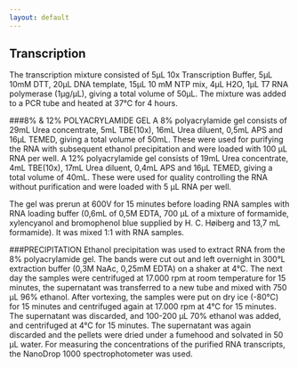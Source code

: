 ```yaml
---
layout: default
---
```

## Transcription

The transcription mixture consisted of 5μL 10x Transcription Buffer, 5μL 10mM DTT, 20μL DNA template, 15μL 10 mM NTP mix, 4μL H2O, 1μL T7 RNA polymerase (1μg/μL), giving a total volume of 50μL. The mixture was added to a PCR tube and heated at 37℃ for 4 hours.


###8% & 12% POLYACRYLAMIDE GEL
A 8% polyacrylamide gel consists of 29mL Urea concentrate, 5mL TBE(10x), 16mL Urea diluent, 0,5mL APS and 16μL TEMED, giving a total volume of 50mL. These were used for purifying the RNA with subsequent ethanol precipitation and were loaded with 100 µL RNA per well.
A 12% polyacrylamide gel consists of 19mL Urea concentrate, 4mL TBE(10x), 17mL Urea diluent, 0,4mL APS and 16μL TEMED, giving a total volume of 40mL. These were used for quality controlling the RNA without purification and were loaded with 5 µL RNA per well.



The gel was prerun at 600V for 15 minutes before loading RNA samples with RNA loading buffer (0,6mL of 0,5M EDTA, 700 μL of a mixture of formamide, xylencyanol and bromophenol blue supplied by H. C. Høiberg and 13,7 mL formamide). It was mixed 1:1 with RNA samples. 


###PRECIPITATION
Ethanol precipitation was used to extract RNA from the 8% polyacrylamide gel. The bands were cut out and left overnight in 300°L extraction buffer (0,3M NaAc, 0,25mM EDTA) on a shaker at 4°C. The next day the samples were centrifuged at 17.000 rpm at room temperature for 15 minutes, the supernatant was transferred to a new tube and mixed with 750 µL 96% ethanol.  After vortexing, the samples were put on dry ice (-80°C) for 15 minutes and centrifuged again at 17.000 rpm at 4°C for 15 minutes. The supernatant was discarded, and 100-200 µL 70% ethanol was added, and centrifuged at 4°C for 15 minutes. The supernatant was again discarded and the pellets were dried under a fumehood and solvated in 50 µL water.
For measuring the concentrations of the purified RNA transcripts, the NanoDrop 1000 spectrophotometer was used.




